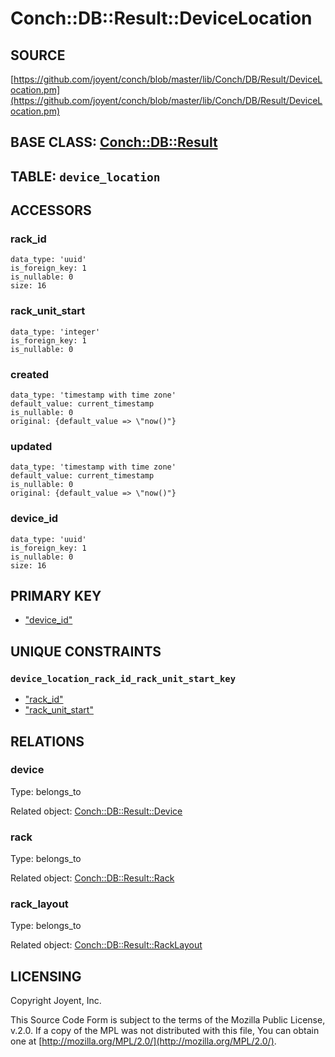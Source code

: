 # Conch::DB::Result::DeviceLocation

## SOURCE

[https://github.com/joyent/conch/blob/master/lib/Conch/DB/Result/DeviceLocation.pm](https://github.com/joyent/conch/blob/master/lib/Conch/DB/Result/DeviceLocation.pm)

## BASE CLASS: [Conch::DB::Result](../modules/Conch%3A%3ADB%3A%3AResult)

## TABLE: `device_location`

## ACCESSORS

### rack\_id

```
data_type: 'uuid'
is_foreign_key: 1
is_nullable: 0
size: 16
```

### rack\_unit\_start

```
data_type: 'integer'
is_foreign_key: 1
is_nullable: 0
```

### created

```
data_type: 'timestamp with time zone'
default_value: current_timestamp
is_nullable: 0
original: {default_value => \"now()"}
```

### updated

```
data_type: 'timestamp with time zone'
default_value: current_timestamp
is_nullable: 0
original: {default_value => \"now()"}
```

### device\_id

```
data_type: 'uuid'
is_foreign_key: 1
is_nullable: 0
size: 16
```

## PRIMARY KEY

- ["device\_id"](#device_id)

## UNIQUE CONSTRAINTS

### `device_location_rack_id_rack_unit_start_key`

- ["rack\_id"](#rack_id)
- ["rack\_unit\_start"](#rack_unit_start)

## RELATIONS

### device

Type: belongs\_to

Related object: [Conch::DB::Result::Device](../modules/Conch%3A%3ADB%3A%3AResult%3A%3ADevice)

### rack

Type: belongs\_to

Related object: [Conch::DB::Result::Rack](../modules/Conch%3A%3ADB%3A%3AResult%3A%3ARack)

### rack\_layout

Type: belongs\_to

Related object: [Conch::DB::Result::RackLayout](../modules/Conch%3A%3ADB%3A%3AResult%3A%3ARackLayout)

## LICENSING

Copyright Joyent, Inc.

This Source Code Form is subject to the terms of the Mozilla Public License,
v.2.0. If a copy of the MPL was not distributed with this file, You can obtain
one at [http://mozilla.org/MPL/2.0/](http://mozilla.org/MPL/2.0/).
